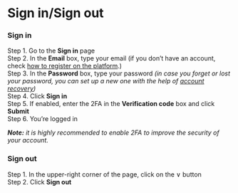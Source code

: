 # Sign in/Sign out

### Sign in <a id="sign-in"></a>

Step 1. Go to the **Sign in** page  
Step 2. In the **Email** box, type your email \(if you don’t have an account, check [how to register on the platform](registration.md).\)  
Step 3. In the **Password** box, type your password _\(in case you forget or lost your password, you can set up a new one with the help of_ [_account recovery_](account-recovery.md)_\)_  
Step 4. Click **Sign in**  
Step 5. If enabled, enter the 2FA in the **Verification code** box and click **Submit**  
Step 6. You’re logged in

_**Note:** it is highly recommended to enable 2FA to improve the security of your account._

### Sign out <a id="sign-out"></a>

Step 1. In the upper-right corner of the page, click on the ∨ button  
Step 2. Click **Sign out**

